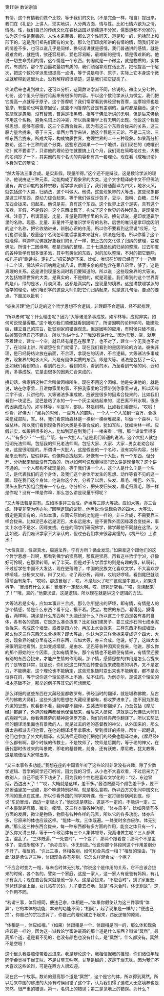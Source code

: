 第111讲 数论宗旨

有情，这个有情我们做个比较，等于我们的文化（不是完全一样，相当）提出来，我们在《礼记》上讲人，现实地讲，人分两方面，情与性。比如七情六欲为之情，情感。性，我们自己的传统文化在春秋战国以前儒道不分家，儒墨道都不分家的，认为这个性是至善的，人性本来至善，那么这个性同天、道是和一的，包括形上和形下的，这是我们祖先们固有的文化。那么他们印度所讲的有情的情，同我们所讲的情差不多，也可以说几乎是同样，换句话讲就是感情，我们普通讲的感情，就是最难舍的，就是情，欲还容易断，爱也容易断，最难断的是情，情是很难断的。他说一切生命受用的情，这个情是一个东西。剌阇就是一个微尘，就是物质的，实体的，有质的，那个东西最初最初有质的，我们勉强拿现在话比方，把他提高一个层次，把这个数论学派思想提高一点讲，等于说是电子、原子，实际上它本身这个微尘就解释到这里为止，没有解释的很清楚，这是我们把它提高了。

佛法后来也说到微尘，还可以分析，这同数论学派不同，佛说的，微尘又分七种，七份，这个里头仔细讨论起来有很多的内容。所以这个数论学派认为微尘，我们把它提高一点就等于原子。这个答摩呢？我们常常看到佛经里有答摩，达摩祖师也是答摩，有些论也叫答摩里伽，这些不同答摩的音是有差别的，当时都是翻音。这个答摩就是愚痴，没有智慧，普遍是指黑暗，相等于佛法所讲的无明，但是后来佛绝不用这个名称，避免名词上的冲突，所以后来佛学上有无明的出现。他说这个我能够思想，能够有感情，这三个东西合拢来，因为有这三个东西合拢来的关系，这三股力量合拢来，等于三元，拿西方哲学来讲，他这个我是三元论，不是二元论，三样东西合拢来。所成大等，构成物质世界，物理世界的二十三种现象。如果再分析数论，这二十三种的这个分类，这些东西如果一个一个地讲，我们现在的《成唯识论》就不要讲了，只讲他的理论恐怕就要搞上几个月，我们现在简略地过去，大概的名词抄了一下，其实他的每个名词的内容都有其一套理论。现在看《成唯识论》本身对它的辩驳：

“然大等法三事合成。是实非假。现量所得。”这个还不是辩驳，这是数论学派的理论。他说由这三种元素，动能构成了现象界的大类。这个大字翻译成中文不但佛法里有，其它印度的各种宗教，哲学学派都用了，我们普通翻译为四大，地水火风，就包括这个大类，归纳法，这个叫做大。他说，这些现象界的大等法，这些现象都是这三样东西，原动力综合起来。等于我们做豆沙包子，豆沙、面粉、白糖，三样东西合拢来，包起来。他说是实，真有这个东西。这个世界上这个是实，真有这个东西，非假，不是假的。这个东西出现了，构成了这个世界的各种现象，是现量所得。注意了，所谓现量、比量、非量是因明学里的名词，换句话说，是印度逻辑学里的名称。现量、比量、非量并不是唯识学专有的名称，后世的唯识是拿印度因明的这个名称，把它收纳进来，辨别心识的作用。所以你不要看到这里说“哎呀，他们也讲现量。”现量这个名词在印度哲学里本来就有，佛法是归纳。所以你看了这个就晓得，释迦牟尼佛就好象我们的孔子一样，把上古的文化做了归纳的整理，变成佛法。所谓十二因缘啊，都是归纳的整理，三十七道品也的归纳的整理。过去印度的各种哲学有很多很多派，其中有类似的东西，对的加以整理，不对的把它删除，如孔子的“删诗书，定礼乐。”把它确定下来，比如，唯识在印度已经有了十一乃至十二个识，佛法把它归纳裁定成八识，后面多余的都包含在第八识里，够了，这是真理的关系。这是讲到现量名词时我们要知道的。所以说：这些现象界的大等法，大包括物理世界的大类，是真实的，不是假的，就是现量。我们看到的这个世界青的是山，绿的是水，月淡风清，这都是真实的，是现量的境界。这是讲数理学派的哲学的理论，我们唯识学的这些大师们把它们归纳起来，就是这几句话，要点的要点。下面加以批判：

“彼执非理”他们认定的这个哲学思想不合逻辑，非理即不合逻辑，经不起推理。

“所以者何”呢？什么理由呢？因为“大等诸法多事成故。如军林等。应假非实。如何可说现量得耶。”这个地方我们顺便就看到因明了，所谓因明的论辩学问，能建能破，建立自己的宗旨，批驳别家的错误观念。但是因明的应用，有时侯只破不建，破掉邪见但自己不建立，所以“你讲什么？”“我没有讲什么。”因为无我，空，就用不着建立，建立一个空，就已经有尾巴在那里了，也不对了，建立一个无我也不对了，在论辩上讲，所谓堕在负门就错了。现在我们看到的是因明论的方法。彼执非理，是已经将结论放在前面，不合理，拿现在的话讲，不合逻辑。大等诸法多事成故，现象界的地水火风，凡是有固体实质的东西，即是大等。诸法是包括了一切，比如我们看到的山，看到的石头，看到的茶，看到的水，乃至看到气候的风、云和雨，多事成故，它是由很多的因素汇合来成的。

换句话，佛家把这种汇合叫做因缘所生，现在不用这个因缘。他是先讲他的，就是说，站在你家里，且讲你家里的事，不把我家里的习惯带到你家里来说，所以因缘二字不谈，只讲他的。大等诸法多事成故，应该是很多的因素合拢来的。比如我们看到一块泥巴，泥巴是粘了水的一个一个灰尘凝结起来的，泥巴离不开水啊，很多的因素成为的。如军林等，军是军，部队，林是树林。比如我们看部队，“哎哟！你看，好伟大！”阅兵的时候，一百万人的部队，一个人一个人加到一百万，合拢来组成部队，军。林，我们看原始森林是一棵树一棵树堆起来，叫做一个森林，叫做丛林。所以我们看到现象界的大类是多事合成的，犹如军队，犹如树林一样。应假非实，如果把很多的人，比如到现在到我们十一楼来看：“哦，那个课堂里很多人。”“有多少？”“一批。”“哦，有一大批人。”这是我们普通的说法，这个大批人就包括明光法师啊，包括我的师兄老法师啊，包括大家、大家、大家…男女老幼合起来，这是很明显的。所谓讲一大批人，这是假设的一个名称，没有实际内容，分析起来没有的，应假非实。假像构合拢起来，好像有一个大批，有一个东西，但分开、分析起来里面没有东西的，所以如何可说现量得耶?怎么讲是现量呢？这个讲不通的。一个人都构不成现量的，等于我们讲一个人，这个人是什么？是一个名词，是代表我们的这个身体，及我们这个身体所发生的思想、动作等看不见的这一面。现在我们这个身体，他说你这个大，分析了以后，头发、眉毛、嘴巴、外形，里头五脏六腑组合拢来一个存在。你分析它，把头发归头发，眉毛归眉毛，哪一样是你呢？没有一样是你嘛，那么怎么讲是现量所得呢？

“又大等法若是实有。应如本事非三合成。萨埵等三即大等故。应如大等。亦三合成。转变非常为例亦尔。”因明逻辑的论辩。他再说:你说现象界的四大，大等法，假定是真实有的，应如本事，应同它原始的功能是一样的，非三合成，不需要靠三样合拢来。比如泥巴永远是泥巴，水永远是水，是不要靠外面因缘凑合变拢来，事实上水也不是水，因缘变拢。在座的同学们研究佛学，佛学跟他不同就在这里。又比如说，我们唯识学家不大承认的，但过去我们拿来很容易懂的，《楞严经》上讲水：

“水性真空，性空真水，周遍法界，宁有方所？循业发现。”如果拿这个跟他们的这个哲学思想一辩啊，那看到佛学的崇高啊，那真是崇高。再看这些哲学学派，好像好可怜啊，在那里转啊，转了半天。但是对于专学哲学的则是有趣的很，转啊转。不过哲学在中国不大发达，现在更落魄了，中国的民族文化喜欢文学，不大喜欢啰啰嗦嗦，分析来又辩，辩了又论，论了再分析，再辩，哎哟好啰嗦。看到尾巴就晓得前面有条牛，“哎哟，那边冒烟了，哎，不是起火了吧?”这就是中国人，如果讲科学，“冒烟有什么关系！冒烟不一定起火啊。哎，研究研究看。”“哎，真烧起来了！”“哦，真的。”他要求证，这是逻辑，所以现在就是讲这个逻辑的方法。

大等法若是实有，应如本事非三合成。那么你所提出的萨埵，即有情，有情是人的那个情感，情是什么东西？看不见，摸不着。微尘，物质的东西，看得见，摸得着，两样啊。胡涂是什么东西啊？头脑还是什么？所以这三个东西是各有各的自体，各有各的范围，它是怎么凑合拢来？比如我们建房子，要三成沙石同七成水泥合拢来，构成这个墙壁。或者是四六分，再加上水合拢来，三样东西才构成墙壁。那么你这三样东西怎么合拢呢？即大等故，你认为这三样合拢来变成这个四大，大类，现象界的成分里有这三样东西，应如大等，亦三合成。他说，好了，这四大本来很明显地看到，比如变成墙壁，是由水、泥巴等各种因素变拢来，他说，那么你的那个原始的三个因素，比如有情里头，那个有情也不是顺便有情来，有情里还要有别的东西合拢来，才能产生情的作用啊，那个情，感情思想的作用是怎么合拢来的？是转变非常，就是说，你们说这三样东西转变合拢来成物质的境界，又不是定力，不能确定，这个理论也不能确定，这些现象随时变出来也不能确定，都不是永恒存在的，等于说你这个理论基本上不通，站不住的。为例亦尔，是说这个理论的根本基础不对，那举的例子等其它的可想而知。

那么详细的这些东西在大藏经里都收罗有，佛经当时的翻译，就是堪称佛教，及古代的佛教大师们，这些外道的思想在大藏经里都有，都收罗进来了。绝不因为那是外道的思想，就看都不看，翻译都不翻译，玄奘法师都翻译了。乃至包括《摩尼经》都翻了，外道的经典都给他保留起来，给后来人研究，这就是古代佛法大师们的胸襟气派，你看佛菩萨的精神是保罗万象，你们的经典帮你翻译了。所以玄奘法师的翻译场里面也有景教的人，就是过去的老的基督教的神父，从外国来的，那么唐太宗都派去归他管，在他的翻译场里拿薪水，受到很好的招待，帮忙一起翻译，他们也参加了外文的翻译。玄奘法师还帮他们把他们的经典也翻译过来，《摩尼经》什么都有啊。那个时候的传教士，不是牧师了，牧师是后期的，等于老的神父，在唐代那时传过来的叫景教，即老的基督教，前身，还有祆教，摩尼教，犹太教等。这是顺便给大家带出来。

“又三本事各多功能。”我想在座的中国青年听了这些论辩非常没有兴趣，除了少数学逻辑、哲学的同学还可听听。因为我的习惯，从小也不大喜欢看，不过后来为了教别人，自己不能不下功夫了，因为我的个性也是喜欢文学化的：“哎，东边冒烟，西边出火了！”“哎，大概就是这样，差不多。”酱油跟醋两个颜色差不多，要不然酱油里加一点醋，那个味道特别好啊，就是那么含糊。所以西方文化同中国文化不同的重点在这里。所以你看外国的同学来听课，他一定打破砂锅问到底，你说“东边冒烟，西边一定起火了。”他说这是瞎扯，这是不一定的，不能讲一定。三样本事就是有情，微尘，痴暗，这三样本事各种功能，“体亦应多”，比如感情有多方面的发展，微尘是物质，物质有各种各样的元素，所以它的各多功能，体亦应多，它原来的体也应该这样。“能体一故。三体既遍。一处变时余亦应尔。体无别故。”那么这三种东西合拢来，每一种东西都有多方面的作用，能变之体只有一个，那么你又讲三样，等于一个政治体有三个人集体领导，究竟谁做主呢？三人都做主，混乱了。“三体既遍。”“一处变时”，一个变了，那两个跟着变；那两个不是主体了，变成附属体了，“余亦应尔，体无别故。”他说你那个体段同这个作用差别分不开了。相反的，“许此三事，体相各别，如何和合共成一相？”相反的理由，“许此”就是承认这三种，体跟现象各有差别，它怎么样混合成一个呢？

“不应合时变为一相，与未合时体无别故。”你说这个是作用的关系，它不应该合拢来的时候，各个各的。譬如一个家庭，这是一家人，这一家人有爸爸有妈妈，有儿子有女儿；现在要合拢来就是他一家人，这是合拢来。“不应合时”，到了家里去，爸爸还是坐上面，女儿站在旁边，儿子要去扫地，就是“与未合时，体无别故”，这个作用不同。

“若谓三事，体异相同，便违己宗，体相是一。”如果你假使认为这三件事情“体异”，它的本体的功能、本来的功能不同；“相同”，起了现象是一样的；“便违己宗”，你自己的宗旨违背了，你自己的理论建立不起来，违反逻辑的原则。

“体相是一，体应如相。”（如果）体跟相是一个、体跟相是同一的，那么体和现象应该是一样的。因为这一派数论学家讲最高的那个道是什么东西？叫做“冥然”。最高那个道，道是看不见的，也没有颜色也没有什么，是“冥然”，什么都没有。冥然不是空哦！

这个里头我要顺便带着岔进来。老是辩论这个，我相信据我的推想，你们诸位年轻同学会觉得干燥无味，不是甘草无味啊，甘草是甜的；这是干燥无味。因为我们不大喜欢这些论辩，可是在西方人很欢迎。

现在岔一个故事。数论的最高那个道是“冥然”，这个是它的体，所以得到冥然。所以后来中国的佛法的大师有时候用错了这个字，认为我们得了道进入无念境界也是冥然，很严重的错误。第一，名词上的错误；第二是见地上的错误。为什么？


